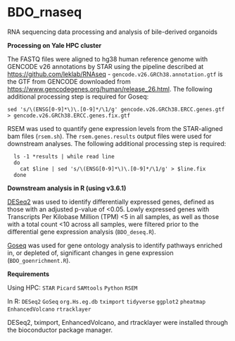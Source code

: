 # BDO_rnaseq

RNA sequencing data processing and analysis of bile-derived organoids

**Processing on Yale HPC cluster**

The FASTQ files were aligned to hg38 human reference genome with GENCODE v26 annotations by STAR using the pipeline described at https://github.com/leklab/RNAseq - `gencode.v26.GRCh38.annotation.gtf` is the GTF from GENCODE downloaded from https://www.gencodegenes.org/human/release_26.html. The following additional processing step is required for Goseq:

```#needed for goseq  
sed 's/\(ENSG[0-9]*\)\.[0-9]*/\1/g' gencode.v26.GRCh38.ERCC.genes.gtf > gencode.v26.GRCh38.ERCC.genes.fix.gtf
```

RSEM was used to quantify gene expression levels from the STAR-aligned bam files (`rsem.sh`). The ```rsem.genes.results``` output files were used for downstream analyses. The following additional processing step is required:

```#format rsem files- remove version numbers - needed for goseq
  ls -1 *results | while read line
  do
  	cat $line | sed 's/\(ENSG[0-9]*\)\.[0-9]*/\1/g' > $line.fix
  done
```

**Downstream analysis in R (using v3.6.1)**

[DESeq2](https://bioconductor.org/packages/release/bioc/vignettes/DESeq2/inst/doc/DESeq2.html) was used to identify differentially expressed genes, defined as those with an adjusted p-value of <0.05. Lowly expressed genes with Transcripts Per Kilobase Million (TPM) <5 in all samples, as well as those with a total count <10 across all samples, were filtered prior to the differential gene expression analysis (`BDO_deseq.R`).

[Goseq](https://bioconductor.org/packages/release/bioc/vignettes/goseq/inst/doc/goseq.pdf) was used for gene ontology analysis to identify pathways enriched in, or depleted of, significant changes in gene expression (`BDO_goenrichment.R`). 

**Requirements**

Using HPC:
`STAR`
`Picard`
`SAMtools`
`Python`
`RSEM`

In R:
`DESeq2`
`GoSeq`
`org.Hs.eg.db`
`tximport`
`tidyverse`
`ggplot2`
`pheatmap`
`EnhancedVolcano`
`rtracklayer`

DESeq2, tximport, EnhancedVolcano, and rtracklayer were installed through the bioconductor package manager.
